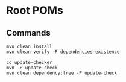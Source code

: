 # Root POMs

## Commands

    mvn clean install
    mvn clean verify -P dependencies-existence

    cd update-checker
    mvn -P update-check
    mvn clean dependency:tree -P update-check
